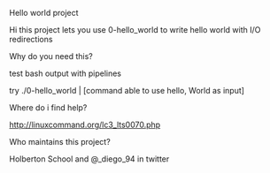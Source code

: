Hello world project

Hi this project lets you use 0-hello_world to write hello world with I/O redirections


Why do you need this?

test bash output with pipelines

try ./0-hello_world | [command able to use hello, World as input]


Where do i find help?

http://linuxcommand.org/lc3_lts0070.php

Who maintains this project?

Holberton School and @_diego_94 in twitter